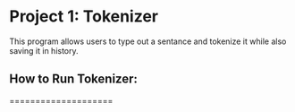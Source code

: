 Project 1: Tokenizer
====================
This program allows users to type out a sentance and tokenize it while also
saving it in history.

## How to Run Tokenizer:
====================
